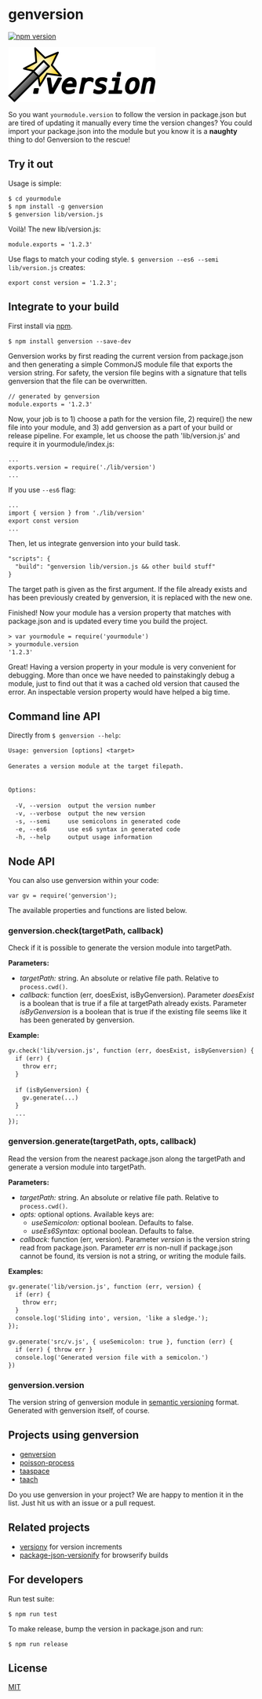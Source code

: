 # genversion

[![npm version](https://badge.fury.io/js/genversion.svg)](https://www.npmjs.com/package/genversion)

![Logo](doc/logo.png?raw=true "Abracadabra...and behold!")

So you want `yourmodule.version` to follow the version in package.json but are tired of updating it manually every time the version changes? You could import your package.json into the module but you know it is a **naughty** thing to do! Genversion to the rescue!

## Try it out

Usage is simple:

    $ cd yourmodule
    $ npm install -g genversion
    $ genversion lib/version.js

Voilà! The new lib/version.js:

    module.exports = '1.2.3'

Use flags to match your coding style. `$ genversion --es6 --semi lib/version.js` creates:

    export const version = '1.2.3';

## Integrate to your build

First install via [npm](https://www.npmjs.com/package/genversion).

    $ npm install genversion --save-dev

Genversion works by first reading the current version from package.json and then generating a simple CommonJS module file that exports the version string. For safety, the version file begins with a signature that tells genversion that the file can be overwritten.

    // generated by genversion
    module.exports = '1.2.3'

Now, your job is to 1) choose a path for the version file, 2) require() the new file into your module, and 3) add genversion as a part of your build or release pipeline. For example, let us choose the path 'lib/version.js' and require it in yourmodule/index.js:

    ...
    exports.version = require('./lib/version')
    ...

If you use `--es6` flag:

    ...
    import { version } from './lib/version'
    export const version
    ...

Then, let us integrate genversion into your build task.

    "scripts": {
      "build": "genversion lib/version.js && other build stuff"
    }

The target path is given as the first argument. If the file already exists and has been previously created by genversion, it is replaced with the new one.

Finished! Now your module has a version property that matches with package.json and is updated every time you build the project.

    > var yourmodule = require('yourmodule')
    > yourmodule.version
    '1.2.3'

Great! Having a version property in your module is very convenient for debugging. More than once we have needed to painstakingly debug a module, just to find out that it was a cached old version that caused the error. An inspectable version property would have helped a big time.


## Command line API

Directly from `$ genversion --help`:

    Usage: genversion [options] <target>

    Generates a version module at the target filepath.


    Options:

      -V, --version  output the version number
      -v, --verbose  output the new version
      -s, --semi     use semicolons in generated code
      -e, --es6      use es6 syntax in generated code
      -h, --help     output usage information


## Node API

You can also use genversion within your code:

    var gv = require('genversion');

The available properties and functions are listed below.


### genversion.check(targetPath, callback)

Check if it is possible to generate the version module into targetPath.

**Parameters:**

- *targetPath:* string. An absolute or relative file path. Relative to `process.cwd()`.
- *callback:* function (err, doesExist, isByGenversion). Parameter *doesExist* is a boolean that is true if a file at targetPath already exists. Parameter *isByGenversion* is a boolean that is true if the existing file seems like it has been generated by genversion.

**Example:**

    gv.check('lib/version.js', function (err, doesExist, isByGenversion) {
      if (err) {
        throw err;
      }

      if (isByGenversion) {
        gv.generate(...)
      }
      ...
    });


### genversion.generate(targetPath, opts, callback)

Read the version from the nearest package.json along the targetPath and generate a version module into targetPath.

**Parameters:**

- *targetPath:* string. An absolute or relative file path. Relative to `process.cwd()`.
- *opts:* optional options. Available keys are:
  - *useSemicolon:* optional boolean. Defaults to false.
  - *useEs6Syntax:* optional boolean. Defaults to false.
- *callback:* function (err, version). Parameter *version* is the version string read from package.json. Parameter *err* is non-null if package.json cannot be found, its version is not a string, or writing the module fails.

**Examples:**

    gv.generate('lib/version.js', function (err, version) {
      if (err) {
        throw err;
      }
      console.log('Sliding into', version, 'like a sledge.');
    });

    gv.generate('src/v.js', { useSemicolon: true }, function (err) {
      if (err) { throw err }
      console.log('Generated version file with a semicolon.')
    })



### genversion.version

The version string of genversion module in [semantic versioning](http://semver.org/) format. Generated with genversion itself, of course.


## Projects using genversion

- [genversion](https://www.npmjs.com/package/genversion)
- [poisson-process](https://www.npmjs.com/package/poisson-process)
- [taaspace](https://www.npmjs.com/package/taaspace)
- [taach](https://www.npmjs.com/package/taach)

Do you use genversion in your project? We are happy to mention it in the list. Just hit us with an issue or a pull request.

## Related projects

- [versiony](https://github.com/ciena-blueplanet/versiony) for version increments
- [package-json-versionify](https://github.com/nolanlawson/package-json-versionify) for browserify builds


## For developers

Run test suite:

    $ npm run test

To make release, bump the version in package.json and run:

    $ npm run release


## License

[MIT](LICENSE)
